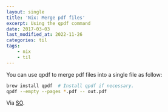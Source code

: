 ```yaml
---
layout: single
title: 'Nix: Merge pdf files'
excerpt: Using the qpdf command
date: 2017-03-03
last_modified_at: 2022-11-26
categories: til
tags:
    - nix
    - til
---
```


You can use qpdf to merge pdf files into a single file as follow:

```bash
brew install qpdf  # Install qpdf if necessary.
qpdf --empty --pages *.pdf -- out.pdf
```

Via [SO](https://stackoverflow.com/a/53754681/1257318).
